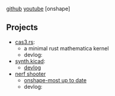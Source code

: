 [github](github.com/anandijain)
[youtube](youtube.com/@the_runofff)
[onshape]
## Projects
- [cas3.rs](https://github.com/anandijain/cas3.rs): 
    - a minimal rust mathematica kernel 
    - devlog: []()
- [synth.kicad](https://github.com/anandijain/synth.kicad): 
    - [devlog](https://www.youtube.com/playlist?list=PL79kqjVnD2ENdJDDSTUD3ZMdZPhVVu8yw)
- [nerf shooter](https://github.com/anandijain/fusion-models)
    - [onshape-most up to date](https://cad.onshape.com/documents/92c07f0cdc903565dc9f8a19/w/1aa9f471de9b453b1ac79eb7/e/d41bc2c4ddc72aac5afd0ad3) 
    - devlog: 